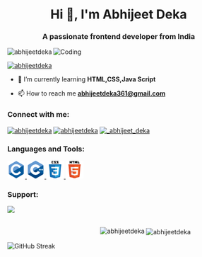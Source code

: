 <h1 align="center">Hi 👋, I'm Abhijeet Deka</h1>
<h3 align="center">A passionate frontend developer from India</h3>
<img align="right" alt="Coding" width="400" src="https://media.tenor.com/rePDfDWO3XoAAAAd/hacking.gif">
<p align="left"> <img src="https://komarev.com/ghpvc/?username=abhijeetdeka&label=Profile%20views&color=0e75b6&style=flat" alt="abhijeetdeka" /> </p>

<p align="left"> <a href="https://twitter.com/abhijeeetdeka?t=7-I5H0CwHXdgSIWQgfMRUg&s=08" target="blank"><img src="https://img.shields.io/twitter/follow/abhijeetdeka?logo=twitter&style=for-the-badge" alt="abhijeetdeka" /></a> </p>

- 🌱 I’m currently learning **HTML,CSS,Java Script**

- 📫 How to reach me **abhijeetdeka361@gmail.com**

<h3 align="left">Connect with me:</h3>
<p align="left">
<a href="https://twitter.com/abhijeeetdeka?t=7-I5H0CwHXdgSIWQgfMRUg&s=08" target="blank"><img align="center" src="https://raw.githubusercontent.com/rahuldkjain/github-profile-readme-generator/master/src/images/icons/Social/twitter.svg" alt="abhijeetdeka" height="30" width="40" /></a>
<a href="https://www.facebook.com/profile.php?id=100059359975501&mibextid=ZbWKwL" target="blank"><img align="center" src="https://raw.githubusercontent.com/rahuldkjain/github-profile-readme-generator/master/src/images/icons/Social/facebook.svg" alt="abhijeetdeka" height="30" width="40" /></a>
<a href="https://instagram.com/_abhijeet_deka" target="blank"><img align="center" src="https://raw.githubusercontent.com/rahuldkjain/github-profile-readme-generator/master/src/images/icons/Social/instagram.svg" alt="_abhijeet_deka" height="30" width="40" /></a>
</p>

<h3 align="left">Languages and Tools:</h3>
<p align="left"> <a href="https://www.cprogramming.com/" target="_blank" rel="noreferrer"> <img src="https://raw.githubusercontent.com/devicons/devicon/master/icons/c/c-original.svg" alt="c" width="40" height="40"/> </a> <a href="https://www.w3schools.com/cpp/" target="_blank" rel="noreferrer"> <img src="https://raw.githubusercontent.com/devicons/devicon/master/icons/cplusplus/cplusplus-original.svg" alt="cplusplus" width="40" height="40"/> </a> <a href="https://www.w3schools.com/css/" target="_blank" rel="noreferrer"> <img src="https://raw.githubusercontent.com/devicons/devicon/master/icons/css3/css3-original-wordmark.svg" alt="css3" width="40" height="40"/> </a> <a href="https://www.w3.org/html/" target="_blank" rel="noreferrer"> <img src="https://raw.githubusercontent.com/devicons/devicon/master/icons/html5/html5-original-wordmark.svg" alt="html5" width="40" height="40"/> </a> </p>

<h3 align="left">Support:</h3>
<p><a href="https://www.buymeacoffee.com/ "> <img align="left" src="https://cdn.buymeacoffee.com/buttons/v2/default-yellow.png" height="50" width="210" alt=" " /></a></p><br><br>

<p><img align="left" src="https://github-readme-stats.vercel.app/api/top-langs?username=abhijeetdeka&show_icons=true&locale=en&layout=compact" alt="abhijeetdeka" /></p>

<p>&nbsp;<img align="center" src="https://github-readme-stats.vercel.app/api?username=abhijeetdeka&show_icons=true&locale=en" alt="abhijeetdeka" /></p>
<p>
  <img align="center" src="https://github-readme-streak-stats.herokuapp.com/?user=YOUR_GITHUB_USERNAME&" alt="GitHub Streak" />
</p>


